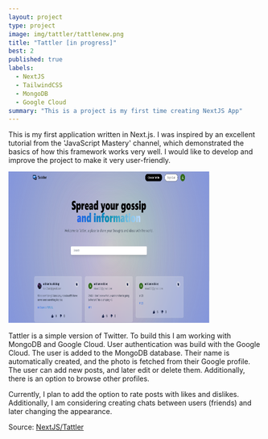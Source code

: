 ```yaml
---
layout: project
type: project
image: img/tattler/tattlenew.png
title: "Tattler [in progress]"
best: 2
published: true
labels:
  - NextJS
  - TailwindCSS
  - MongoDB
  - Google Cloud
summary: "This is a project is my first time creating NextJS App"
---
```


This is my first application written in Next.js. I was inspired by an excellent tutorial from the 'JavaScript Mastery' channel, which demonstrated the basics of how this framework works very well. I would like to develop and improve the project to make it very user-friendly.

<div class="text-center p-4">
  <img width="400" height="300" src="../img/tattler/tattleMain.png" class="img-thumbnail" >

</div>

Tattler is a simple version of Twitter. To build this I am working with MongoDB and Google Cloud. User authentication was build with the Google Cloud. The user is added to the MongoDB database. Their name is automatically created, and the photo is fetched from their Google profile. The user can add new posts, and later edit or delete them. Additionally, there is an option to browse other profiles.

Currently, I plan to add the option to rate posts with likes and dislikes. Additionally, I am considering creating chats between users (friends) and later changing the appearance.

Source: <a href="https://github.com/23adrian2300/NextJS_Project">NextJS/Tattler</a>
